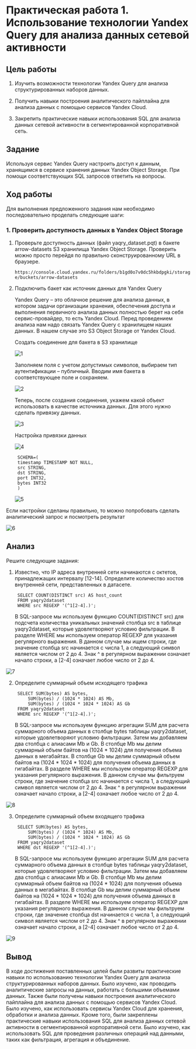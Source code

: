 # Практическая работа 1. Использование технологии Yandex Query для анализа данных сетевой активности

## Цель работы

1. Изучить возможности технологии Yandex Query для анализа
структурированных наборов данных.

2. Получить навыки построения аналитического пайплайна для анализа данных с помощью сервисов Yandex Cloud.

3. Закрепить практические навыки использования SQL для анализа данных сетевой активности в сегментированной корпоративной сеть.

## Задание

Используя сервис Yandex Query настроить доступ к данным, хранящимся в сервисе хранения данных Yandex Object Storage. При помощи соответствующих SQL запросов ответить на вопросы.

## Ход работы

Для выполнения предложенного задания нам необходимо последовательно проделать следующие шаги:

### 1. Проверить доступность данных в Yandex Object Storage

1. Проверьте доступность данных (файл yaqry_dataset.pqt) в бакете arrow-datasets S3 хранилища Yandex Object Storage. Проверить можно просто перейдя по правильно сконструированному URL в браузере.

    `https://console.cloud.yandex.ru/folders/b1gd0o7v0dc5hkbdpgki/storage/buckets/arrow-datasets`

2. Подключить бакет как источник данных для Yandex Query

    Yandex Query – это облачное решение для анализа данных, в котором задачи организации хранения, обеспечения доступа и выполнения первичного анализа данных полностью берет на себя сервис-провайдер, то есть Yandex Cloud.
    Перед проведением анализа нам надо связать Yandex Query с хранилищем наших данных. В нашем случае это S3 Object Storage от Yandex Cloud.

   Создать соединение для бакета в S3 хранилище

   ![1](https://github.com/EkaterinaBriskova/Yandex_Query/assets/90749103/62d66e70-c339-4934-aee0-7870b866e2c3)

   Заполняем поля с учетом допустимых символов, 
   выбираем тип аутентификации – публичный. 
   Вводим имя бакета в соответствующее поле и сохраняем.
   
   ![2](https://github.com/EkaterinaBriskova/Yandex_Query/assets/90749103/b9aa4e61-e359-49d5-bf40-0a73d90a3b1d)

   Теперь, после создания соединения, укажем какой объект использовать
   в качестве источника данных. Для этого нужно сделать привязку данных.
   
   ![3](https://github.com/EkaterinaBriskova/Yandex_Query/assets/90749103/30428787-1b19-434d-9a28-23acf9e1d50c)

   Настройка привязки данных
   
   ![4](https://github.com/EkaterinaBriskova/Yandex_Query/assets/90749103/4b7ffa1f-c872-44cb-ae57-7f635bfbd4da)

    <!-- -->

        SCHEMA=(
        timestamp TIMESTAMP NOT NULL,
        src STRING,
        dst STRING,
        port INT32,
        bytes INT32
        )
   
    ![5](https://github.com/EkaterinaBriskova/Yandex_Query/assets/90749103/eb01a14c-fb83-45a0-9781-99a957568031)

Если настройки сделаны правильно, то можно попробовать сделать 
аналитический запрос и посмотреть результат

![6](https://github.com/EkaterinaBriskova/Yandex_Query/assets/90749103/b309d7c4-515b-4dc6-a8e8-c6b9e71d2ed9)

## Анализ

Решите следующие задания:

1. Известно, что IP адреса внутренней сети начинаются с октетов, принадлежащих интервалу [12-14]. Определите количество хостов внутренней сети, представленных в датасете.

    <!-- -->

        SELECT COUNT(DISTINCT src) AS host_count
        FROM yaqry2dataset
        WHERE src REGEXP '(^1[2-4].)';

    В SQL-запросе мы используем функцию COUNT(DISTINCT src) для подсчета количества уникальных значений столбца src в таблице yaqry2dataset, которые удовлетворяют условию фильтрации. В разделе WHERE мы используем оператор REGEXP для указания регулярного выражения. В данном случае мы ищем строки, где значение столбца src начинается с числа 1, а следующий символ является числом от 2 до 4. Знак ^ в регулярном выражении означает начало строки, а \[2-4\] означает любое число от 2 до 4.

![7](https://github.com/EkaterinaBriskova/Yandex_Query/assets/90749103/bbb6bf81-b5e4-4f3d-93c1-c01712539d04)

2. Определите суммарный объем исходящего трафика

    <!-- -->

        SELECT SUM(bytes) AS bytes, 
            SUM(bytes) / (1024 * 1024) AS Mb,
            SUM(bytes) / (1024 * 1024 * 1024) AS Gb
        FROM yaqry2dataset
        WHERE src REGEXP '(^1[2-4].)';

    В SQL-запросе мы используем функцию агрегации SUM для расчета суммарного объема данных в столбце bytes таблицы yaqry2dataset, которые удовлетворяют условию фильтрации. Затем мы добавляем два столбца с алиасами Mb и Gb. В столбце Mb мы делим суммарный объем байтов на (1024
    \* 1024) для получения объема данных в мегабайтах. В столбце Gb мы делим суммарный объем байтов на (1024 \* 1024 \* 1024) для получения объема данных в гигабайтах. В разделе WHERE мы используем оператор REGEXP для указания регулярного выражения. В данном случае мы фильтруем строки, где значение столбца src начинается с числа 1, а следующий символ является числом от 2 до 4. Знак ^ в регулярном выражении означает начало строки, а \[2-4\] означает любое число от 2 до 4.
   
![8](https://github.com/EkaterinaBriskova/Yandex_Query/assets/90749103/dc2cf200-450c-448d-9ea0-33a1db5e0f01)

3. Определите суммарный объем входящего трафика

    <!-- -->

        SELECT SUM(bytes) AS bytes, 
            SUM(bytes) / (1024 * 1024) AS Mb,
            SUM(bytes) / (1024 * 1024 * 1024) AS Gb
        FROM yaqry2dataset
        WHERE dst REGEXP '(^1[2-4].)';

    В SQL-запросе мы используем функцию агрегации SUM для расчета суммарного объема данных в столбце bytes таблицы yaqry2dataset, которые удовлетворяют условию фильтрации. Затем мы добавляем два столбца с алиасами Mb и Gb. В столбце Mb мы делим суммарный объем байтов на (1024
    \* 1024) для получения объема данных в мегабайтах. В столбце Gb мы делим суммарный объем байтов на (1024 \* 1024 \* 1024) для получения объема данных в гигабайтах. В разделе WHERE мы используем оператор REGEXP для указания регулярного выражения. В данном случае мы фильтруем строки, где значение столбца dst начинается с числа 1, а следующий символ является числом от 2 до 4. Знак ^ в регулярном выражении означает начало строки, а \[2-4\] означает любое число от 2 до 4.

![9](https://github.com/EkaterinaBriskova/Yandex_Query/assets/90749103/e502939a-da52-47cc-a548-a72c518ba9cf)

## Вывод

В ходе достижения поставленных целей были развиты практические навыки по использованию технологии Yandex Query для анализа структурированных наборов данных. Было изучено, как проводить аналитические запросы на данных, работать с большими объемами данных. Также были получены навыки построения аналитического пайплайна для анализа данных с помощью сервисов Yandex Cloud. Было изучено, как использовать сервисы Yandex Cloud для хранения, обработки и анализа данных. Кроме того, были закреплены практические навыки использования SQL для анализа данных сетевой активности в сегментированной корпоративной сети. Было изучено, как использовать SQL для проведения различных операций над данными, таких как фильтрация, агрегация и объединение.
